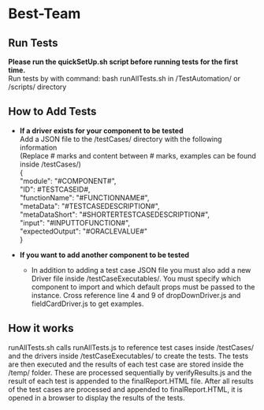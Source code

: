 # Best-Team

##  Run Tests  ##

**Please run the quickSetUp.sh script before running tests for the first time.**  
Run tests by with command: bash runAllTests.sh in /TestAutomation/ or /scripts/ directory

##  How to Add Tests  ##
* **If a driver exists for your component to be tested**  
Add a JSON file to the /testCases/ directory with the following information  
(Replace # marks and content between # marks, examples can be found inside /testCases/)  
{  
"module": "#COMPONENT#",  
"ID": #TESTCASEID#,  
"functionName": "#FUNCTIONNAME#",  
"metaData": "#TESTCASEDESCRIPTION#",  
"metaDataShort": "#SHORTERTESTCASEDESCRIPTION#",  
"input": "#INPUTTOFUNCTION#",  
"expectedOutput": "#ORACLEVALUE#"  
}  

* **If you want to add another component to be tested**
    * In addition to adding a test case JSON file you must also add a new Driver file inside /testCaseExecutables/.
    You must specify which component to import and which default props must be passed to the instance.
    Cross reference line 4 and 9 of dropDownDriver.js and fieldCardDriver.js to get examples.

## How it works ##

runAllTests.sh calls runAllTests.js to reference test cases inside /testCases/ 
and the drivers inside /testCaseExecutables/ to create the tests. The tests are
then executed and the results of each test case are stored inside the /temp/
folder. These are processed sequentially by verifyResults.js and the result
of each test is appended to the finalReport.HTML file. After all results of
the test cases are processed and appended to finalReport.HTML, it is opened
in a browser to display the results of the tests.  